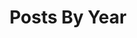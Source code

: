 ---
# Feel free to add content and custom Front Matter to this file.
# To modify the layout, see https://jekyllrb.com/docs/themes/#overriding-theme-defaults
title: "Posts By Year"
permalink: /blog
layout: posts
---